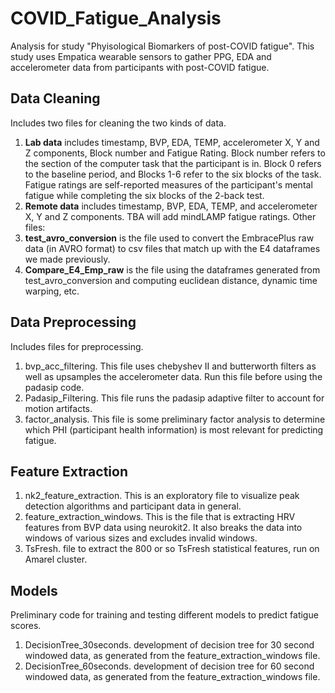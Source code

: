 # COVID_Fatigue_Analysis

Analysis for study "Phyisological Biomarkers of post-COVID fatigue". This study uses Empatica wearable sensors to gather PPG, EDA and accelerometer data from participants with post-COVID fatigue.

## Data Cleaning
Includes two files for cleaning the two kinds of data.
1. **Lab data** includes timestamp, BVP, EDA, TEMP, accelerometer X, Y and Z components, Block number and Fatigue Rating. Block number refers to the section of the computer task that the participant is in. Block 0 refers to the baseline period, and Blocks 1-6 refer to the six blocks of the task. Fatigue ratings are self-reported measures of the participant's mental fatigue while completing the six blocks of the 2-back test.
2. **Remote data** includes timestamp, BVP, EDA, TEMP, and accelerometer X, Y and Z components. TBA will add mindLAMP fatigue ratings.
Other files:
1. **test_avro_conversion** is the file used to convert the EmbracePlus raw data (in AVRO format) to csv files that match up with the E4 dataframes we made previously.
2. **Compare_E4_Emp_raw** is the file using the dataframes generated from test_avro_conversion and computing euclidean distance, dynamic time warping, etc.
   
## Data Preprocessing
Includes files for preprocessing.
1. bvp_acc_filtering. This file uses chebyshev II and butterworth filters as well as upsamples the accelerometer data. Run this file before using the padasip code.
2. Padasip_Filtering. This file runs the padasip adaptive filter to account for motion artifacts.
3. factor_analysis. This file is some preliminary factor analysis to determine which PHI (participant health information) is most relevant for predicting fatigue.

## Feature Extraction
1. nk2_feature_extraction. This is an exploratory file to visualize peak detection algorithms and participant data in general.
2. feature_extraction_windows. This is the file that is extracting HRV features from BVP data using neurokit2. It also breaks the data into windows of various sizes and excludes invalid windows.
3. TsFresh. file to extract the 800 or so TsFresh statistical features, run on Amarel cluster.

## Models
Preliminary code for training and testing different models to predict fatigue scores.
1. DecisionTree_30seconds. development of decision tree for 30 second windowed data, as generated from the feature_extraction_windows file.
2. DecisionTree_60seconds. development of decision tree for 60 second windowed data, as generated from the feature_extraction_windows file.
